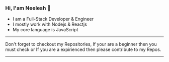 ### Hi, I'am Neelesh 👋

<ul>
  <li>I am a Full-Stack Developer & Engineer</li>
  <li>I mostly work with Nodejs & Reactjs</li>
  <li>My core language is JavaScript</li>
</ul>
  
 <hr/>
 
 Don't forget to checkout my Repositories, If your are a beginner then you must check or If you are a expirienced then please contribute to my Repos.
 
 <hr/>

